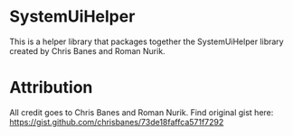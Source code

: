 SystemUiHelper
==============

This is a helper library that packages together the SystemUiHelper library created by Chris Banes and Roman Nurik.

Attribution
===========

All credit goes to Chris Banes and Roman Nurik. Find original gist here: https://gist.github.com/chrisbanes/73de18faffca571f7292